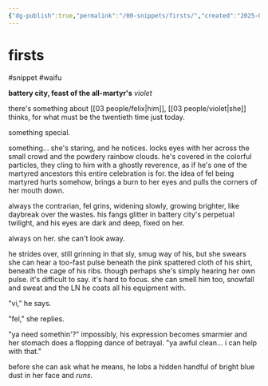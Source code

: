 ```yaml
---
{"dg-publish":true,"permalink":"/00-snippets/firsts/","created":"2025-04-15T11:35:15.046-05:00","updated":"2025-04-15T14:42:57.819-05:00"}
---
```


# firsts
#snippet #waifu

**battery city, feast of the all-martyr's**
*violet*

there's something about [[03 people/felix\|him]], [[03 people/violet\|she]] thinks, for what must be the twentieth time just today.

something special.

something... she's staring, and he notices. locks eyes with her across the small crowd and the powdery rainbow clouds. he's covered in the colorful particles, they cling to him with a ghostly reverence, as if he's one of the martyred ancestors this entire celebration is for. the idea of fel being martyred hurts somehow, brings a burn to her eyes and pulls the corners of her mouth down.

always the contrarian, fel grins, widening slowly, growing brighter, like daybreak over the wastes. his fangs glitter in battery city's perpetual twilight, and his eyes are dark and deep, fixed on her.

always on her. she can't look away.

he strides over, still grinning in that sly, smug way of his, but she swears she can hear a too-fast pulse beneath the pink spattered cloth of his shirt, beneath the cage of his ribs. though perhaps she's simply hearing her own pulse. it's difficult to say. it's hard to focus. she can smell him too, snowfall and sweat and the LN he coats all his equipment with.

"vi," he says.

"fel," she replies.

"ya need somethin'?" impossibly, his expression becomes smarmier and her stomach does a flopping dance of betrayal. "ya awful clean... i can help with that."

before she can ask what he means, he lobs a hidden handful of bright blue dust in her face and *runs*.